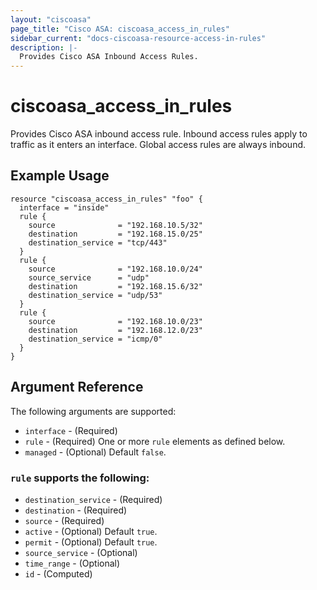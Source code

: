 ```yaml
---
layout: "ciscoasa"
page_title: "Cisco ASA: ciscoasa_access_in_rules"
sidebar_current: "docs-ciscoasa-resource-access-in-rules"
description: |-
  Provides Cisco ASA Inbound Access Rules.
---
```


# ciscoasa_access_in_rules

Provides Cisco ASA inbound access rule. Inbound access rules apply to traffic as it enters an interface. Global access rules are always inbound.

## Example Usage

```hcl
resource "ciscoasa_access_in_rules" "foo" {
  interface = "inside"
  rule {
    source              = "192.168.10.5/32"
    destination         = "192.168.15.0/25"
    destination_service = "tcp/443"
  }
  rule {
    source              = "192.168.10.0/24"
    source_service      = "udp"
    destination         = "192.168.15.6/32"
    destination_service = "udp/53"
  }
  rule {
    source              = "192.168.10.0/23"
    destination         = "192.168.12.0/23"
    destination_service = "icmp/0"
  }
}
```

## Argument Reference

The following arguments are supported:

* `interface` - (Required)
* `rule` - (Required) One or more `rule` elements as defined below.
* `managed` - (Optional) Default `false`.

### `rule` supports the following:

* `destination_service` - (Required)
* `destination` - (Required)
* `source` - (Required)
* `active` - (Optional) Default `true`.
* `permit` - (Optional) Default `true`.
* `source_service` - (Optional)
* `time_range` - (Optional)
* `id` - (Computed)
